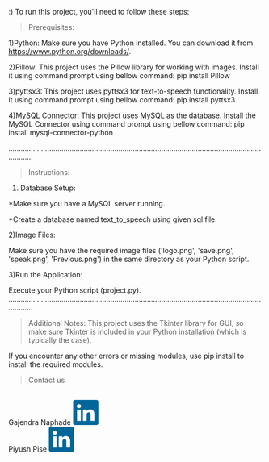 :) To run this project, you'll need to follow these steps:

>Prerequisites:

1)Python: 
   Make sure you have Python installed. You can download it from https://www.python.org/downloads/.

2)Pillow: This project uses the Pillow library for working with images. Install it using command prompt using bellow command:
   pip install Pillow

3)pyttsx3: This project uses pyttsx3 for text-to-speech functionality. Install it using command prompt using bellow command:
   pip install pyttsx3

4)MySQL Connector: This project uses MySQL as the database. Install the MySQL Connector using command prompt using bellow command:
   pip install mysql-connector-python
 

........................................................................................................................................
>Instructions:

1) Database Setup:

*Make sure you have a MySQL server running.

*Create a database named text_to_speech using given sql file.

2)Image Files:

Make sure you have the required image files ('logo.png', 'save.png', 'speak.png', 'Previous.png') in the same directory as your Python script.

3)Run the Application:

Execute your Python script (project.py).
........................................................................................................................................

>Additional Notes:
This project uses the Tkinter library for GUI, so make sure Tkinter is included in your Python installation (which is typically the case).

If you encounter any other errors or missing modules, use pip install to install the required modules.

>Contact us
</br>
Gajendra Naphade
<a href="https://www.linkedin.com/in/gajendra-naphade-513a54262/?originalSubdomain=in">
  <img src="https://github.com/gajju44/Text-to-speech-converter/blob/main/linkedin-icon-2.svg" alt="LinkedIn" width="50"/>
</a>
</br>
Piyush Pise
<a href="https://www.linkedin.com/in/piyush-pise-73400a264/">
  <img src="https://github.com/gajju44/Text-to-speech-converter/blob/main/linkedin-icon-2.svg" alt="LinkedIn" width="50"/>
</a>




